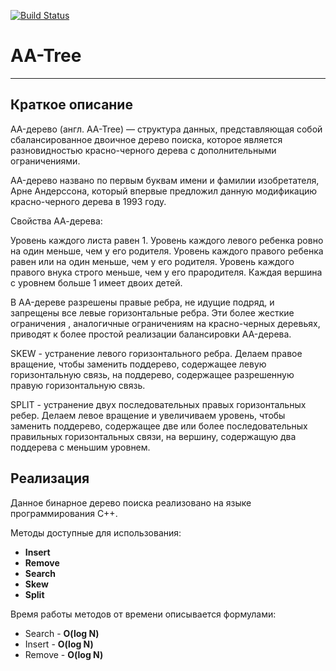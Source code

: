 [![Build Status](https://travis-ci.org/BinaryTreesImplementation/AA-tree.svg?branch=master)](https://travis-ci.org/BinaryTreesImplementation/AA-tree) 

# AA-Tree
---
## Краткое описание
АA-дерево (англ. AA-Tree) — структура данных, представляющая собой сбалансированное двоичное дерево поиска, которое является разновидностью красно-черного дерева с дополнительными ограничениями.

АA-дерево названо по первым буквам имени и фамилии изобретателя, Арне Андерссона, который впервые предложил данную модификацию красно-черного дерева в 1993 году.

Свойства АА-дерева:

Уровень каждого листа равен 1.
Уровень каждого левого ребенка ровно на один меньше, чем у его родителя.
Уровень каждого правого ребенка равен или на один меньше, чем у его родителя.
Уровень каждого правого внука строго меньше, чем у его прародителя.
Каждая вершина с уровнем больше 1 имеет двоих детей.

В AA-дереве разрешены правые ребра, не идущие подряд, и запрещены все левые горизонтальные ребра. Эти более жесткие ограничения , аналогичные ограничениям на красно-черных деревьях, приводят к более простой реализации балансировки AA-дерева.

SKEW - устранение левого горизонтального ребра. Делаем правое вращение, чтобы заменить поддерево, содержащее левую горизонтальную связь, на поддерево, содержащее разрешенную правую горизонтальную связь.

SPLIT -  устранение двух последовательных правых горизонтальных ребер. Делаем левое вращение и увеличиваем уровень, чтобы заменить поддерево, содержащее две или более последовательных правильных горизонтальных связи, на вершину, содержащую два поддерева с меньшим уровнем.

## Реализация
Данное бинарное дерево поиска реализовано на языке программирования С++. 

Методы доступные для использования: 
+ **Insert**
+ **Remove**
+ **Search**
+ **Skew**
+ **Split**

Время работы методов от времени описывается формулами:

+ Search - **O(log N)**
+ Insert - **O(log N)**
+ Remove - **O(log N)**

